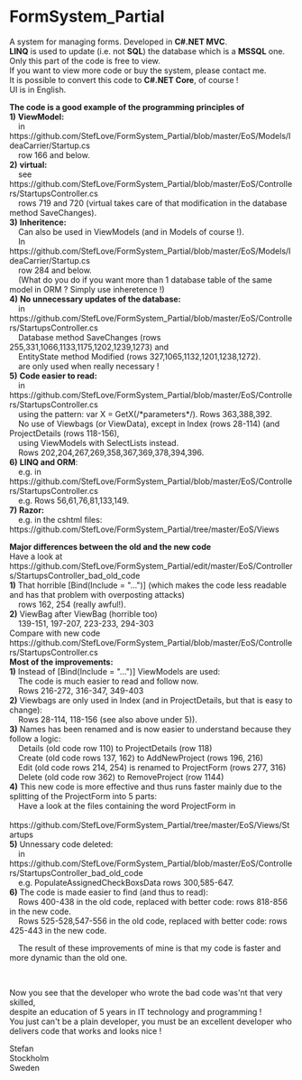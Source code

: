 # FormSystem_Partial
A system for managing forms. Developed in <b>C#.NET MVC</b>.<br />
<b>LINQ</b> is used to update (i.e. not <b>SQL</b>) the database which is a <b>MSSQL</b> one.<br />
Only this part of the code is free to view.<br />
If you want to view more code or buy the system, please contact me.<br />
It is possible to convert this code to <b>C#.NET Core</b>, of course !<br />
UI is in English.
<p />
<b>The code is a good example of the programming principles of</b><br />
<b>1)</b> <b>ViewModel:</b><br />
&nbsp;&nbsp;&nbsp; in https://github.com/StefLove/FormSystem_Partial/blob/master/EoS/Models/IdeaCarrier/Startup.cs<br />
&nbsp;&nbsp;&nbsp; row 166 and below.<br />
<b>2)</b> <b>virtual:</b><br />
&nbsp;&nbsp;&nbsp; see https://github.com/StefLove/FormSystem_Partial/blob/master/EoS/Controllers/StartupsController.cs<br />
&nbsp;&nbsp;&nbsp; rows 719 and 720 (virtual takes care of that modification in the database method SaveChanges).<br />
<b>3)</b> <b>Inheritence:</b><br />
&nbsp;&nbsp;&nbsp; Can also be used in ViewModels (and in Models of course !).<br />
&nbsp;&nbsp;&nbsp; In https://github.com/StefLove/FormSystem_Partial/blob/master/EoS/Models/IdeaCarrier/Startup.cs<br />
&nbsp;&nbsp;&nbsp; row 284 and below.<br />
&nbsp;&nbsp;&nbsp; (What do you do if you want more than 1 database table of the same model in ORM ? Simply use inheretence !)<br />
<b>4)</b> <b>No unnecessary updates of the database:</b><br />
&nbsp;&nbsp;&nbsp; in https://github.com/StefLove/FormSystem_Partial/blob/master/EoS/Controllers/StartupsController.cs<br />
&nbsp;&nbsp;&nbsp; Database method SaveChanges (rows 255,331,1066,1133,1175,1202,1239,1273) and<br />
&nbsp;&nbsp;&nbsp; EntityState method Modified (rows 327,1065,1132,1201,1238,1272).<br />
&nbsp;&nbsp;&nbsp; are only used when really necessary !<br />
<b>5)</b> <b>Code easier to read:</b><br />
&nbsp;&nbsp;&nbsp; in https://github.com/StefLove/FormSystem_Partial/blob/master/EoS/Controllers/StartupsController.cs<br />
&nbsp;&nbsp;&nbsp; using the pattern: var X = GetX(/*parameters*/). Rows 363,388,392.<br />
&nbsp;&nbsp;&nbsp; No use of Viewbags (or ViewData), except in Index (rows 28-114) (and ProjectDetails (rows 118-156),<br />
&nbsp;&nbsp;&nbsp; using ViewModels with SelectLists instead.<br />
&nbsp;&nbsp;&nbsp; Rows 202,204,267,269,358,367,369,378,394,396.<br />
<b>6)</b> <b>LINQ and ORM</b>:<br />
&nbsp;&nbsp;&nbsp; e.g. in https://github.com/StefLove/FormSystem_Partial/blob/master/EoS/Controllers/StartupsController.cs<br />
&nbsp;&nbsp;&nbsp; e.g. Rows 56,61,76,81,133,149.<br />
<b>7)</b> <b>Razor:</b><br />
&nbsp;&nbsp;&nbsp; e.g. in the cshtml files: https://github.com/StefLove/FormSystem_Partial/tree/master/EoS/Views
<p />
<b>Major differences between the old and the new code</b><br />
Have a look at https://github.com/StefLove/FormSystem_Partial/edit/master/EoS/Controllers/StartupsController_bad_old_code<br />
<b>1)</b> That horrible &#91;Bind(Include = "...")&#93; (which makes the code less readable and has that problem with overposting attacks)<br />
&nbsp;&nbsp;&nbsp; rows 162, 254 (really awful!).<br />
<b>2)</b> ViewBag after ViewBag (horrible too)<br />
&nbsp;&nbsp;&nbsp; 139-151, 197-207, 223-233, 294-303<br />
Compare with new code https://github.com/StefLove/FormSystem_Partial/blob/master/EoS/Controllers/StartupsController.cs<br />
<b>Most of the improvements:</b><br />
<b>1)</b> Instead of &#91;Bind(Include = "...")&#93; ViewModels are used:<br />
&nbsp;&nbsp;&nbsp; The code is much easier to read and follow now.<br />
&nbsp;&nbsp;&nbsp; Rows 216-272, 316-347, 349-403<br />
<b>2)</b> Viewbags are only used in Index (and in ProjectDetails, but that is easy to change):<br />
&nbsp;&nbsp;&nbsp; Rows 28-114, 118-156 (see also above under 5)).<br />
<b>3)</b> Names has been renamed and is now easier to understand because they follow a logic:<br />
&nbsp;&nbsp;&nbsp; Details (old code row 110) to ProjectDetails (row 118)<br />
&nbsp;&nbsp;&nbsp; Create (old code rows 137, 162)  to AddNewProject (rows 196, 216)<br />
&nbsp;&nbsp;&nbsp; Edit (old code rows 214, 254) is renamed to ProjectForm (rows 277, 316)<br />
&nbsp;&nbsp;&nbsp; Delete (old code row 362) to RemoveProject (row 1144)<br />
<b>4)</b> This new code is more effective and thus runs faster mainly due to the splitting of the ProjectForm into 5 parts:<br />
&nbsp;&nbsp;&nbsp; Have a look at the files containing the word ProjectForm in<br />
&nbsp;&nbsp;&nbsp; https://github.com/StefLove/FormSystem_Partial/tree/master/EoS/Views/Startups<br />
<b>5)</b> Unnessary code deleted:<br />
&nbsp;&nbsp;&nbsp; in https://github.com/StefLove/FormSystem_Partial/blob/master/EoS/Controllers/StartupsController_bad_old_code<br />
&nbsp;&nbsp;&nbsp; e.g. PopulateAssignedCheckBoxsData rows 300,585-647.<br />
<b>6)</b> The code is made easier to find (and thus to read):<br />
<!--&nbsp;&nbsp;&nbsp; e.g. using only Lists (very easy to use), in the old code even HashSets were used (without motivation).<br />-->
&nbsp;&nbsp;&nbsp; Rows 400-438 in the old code, replaced with better code: rows 818-856 in the new code. <br />
&nbsp;&nbsp;&nbsp; Rows 525-528,547-556 in the old code, replaced with better code: rows 425-443 in the new code.<p />
&nbsp;&nbsp;&nbsp; The result of these improvements of mine is that my code is faster and more dynamic than the old one.
<p />&nbsp;<br />

Now you see that the developer who wrote the bad code was'nt that very skilled,<br />
despite an education of 5 years in IT technology and programming !<br />
You just can't be a plain developer, you must be an excellent developer who delivers code that works and looks nice !
<p />
Stefan<br />
Stockholm<br />
Sweden
